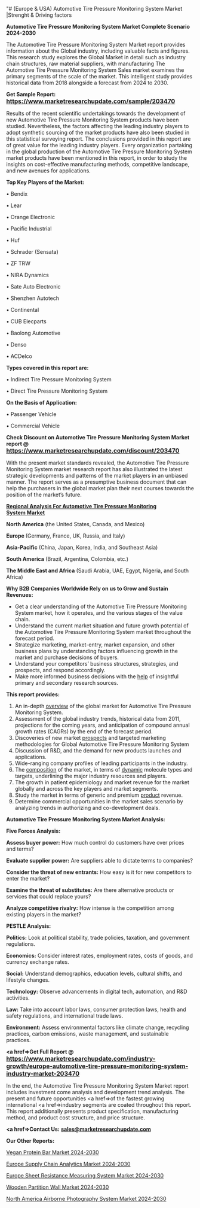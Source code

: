 "# (Europe & USA) Automotive Tire Pressure Monitoring System Market |Strenght & Driving factors

<strong>Automotive Tire Pressure Monitoring System Market Complete Scenario 2024-2030</strong>

The Automotive Tire Pressure Monitoring System Market report provides information about the Global industry, including valuable facts and figures. This research study explores the Global Market in detail such as industry chain structures, raw material suppliers, with manufacturing The Automotive Tire Pressure Monitoring System Sales market examines the primary segments of the scale of the market. This intelligent study provides historical data from 2018 alongside a forecast from 2024 to 2030.

<strong>Get Sample Report: <a href=https://www.marketresearchupdate.com/sample/203470><font size=3 color=#0000ff>https://www.marketresearchupdate.com/sample/203470</font></a></strong>

Results of the recent scientific undertakings towards the development of new Automotive Tire Pressure Monitoring System products have been studied. Nevertheless, the factors affecting the leading industry players to adopt synthetic sourcing of the market products have also been studied in this statistical surveying report. The conclusions provided in this report are of great value for the leading industry players. Every organization partaking in the global production of the Automotive Tire Pressure Monitoring System market products have been mentioned in this report, in order to study the insights on cost-effective manufacturing methods, competitive landscape, and new avenues for applications.

<strong>Top Key Players of the Market:</strong>

• Bendix

• Lear

• Orange Electronic

• Pacific Industrial

• Huf

• Schrader (Sensata)

• ZF TRW

• NIRA Dynamics

• Sate Auto Electronic

• Shenzhen Autotech

• Continental

• CUB Elecparts

• Baolong Automotive

• Denso

• ACDelco

<strong>Types covered in this report are: </strong>

• Indirect Tire Pressure Monitoring System

• Direct Tire Pressure Monitoring System

<strong>On the Basis of Application:</strong>

• Passenger Vehicle

• Commercial Vehicle

<strong>Check Discount on Automotive Tire Pressure Monitoring System Market report @ <a href=https://www.marketresearchupdate.com/discount/203470><font size=3 color=#0000ff>https://www.marketresearchupdate.com/discount/203470</font></a></strong>

With the present market standards revealed, the Automotive Tire Pressure Monitoring System market research report has also illustrated the latest strategic developments and patterns of the market players in an unbiased manner. The report serves as a presumptive business document that can help the purchasers in the global market plan their next courses towards the position of the market’s future.

<strong><u><b>Regional Analysis For Automotive Tire Pressure Monitoring System Market</b></u></strong>

<strong><b>North America</b></strong> (the United States, Canada, and Mexico)

<strong><b>Europe </b></strong>(Germany, France, UK, Russia, and Italy)

<strong><b>Asia-Pacific</b></strong> (China, Japan, Korea, India, and Southeast Asia)

<strong><b>South America</b></strong> (Brazil, Argentina, Colombia, etc.)

<strong><b>The Middle East and Africa</b></strong> (Saudi Arabia, UAE, Egypt, Nigeria, and South Africa)

<strong>Why B2B Companies Worldwide Rely on us to Grow and Sustain Revenues:</strong>
<ul>
  <li>Get a clear understanding of the Automotive Tire Pressure Monitoring System market, how it operates, and the various stages of the value chain.</li>
  <li>Understand the current market situation and future growth potential of the Automotive Tire Pressure Monitoring System market throughout the forecast period.</li>
  <li>Strategize marketing, market-entry, market expansion, and other business plans by understanding factors influencing growth in the market and purchase decisions of buyers.</li>
  <li>Understand your competitors’ business structures, strategies, and prospects, and respond accordingly.</li>
  <li>Make more informed business decisions with the <a href=ASDF991299>help</a> of insightful primary and secondary research sources.</li>
</ul>
<strong>This report provides:</strong>
<ol>
  <li>An in-depth <a href=>overview</a> of the global market for Automotive Tire Pressure Monitoring System.</li>
  <li>Assessment of the global industry trends, historical data from 2011, projections for the coming years, and anticipation of compound annual growth rates (CAGRs) by the end of the forecast period.</li>
  <li>Discoveries of new market <a href=>prospects</a> and targeted marketing methodologies for Global Automotive Tire Pressure Monitoring System</li>
  <li>Discussion of R&amp;D, and the demand for new products launches and applications.</li>
  <li>Wide-ranging company profiles of leading participants in the industry.</li>
  <li>The <a href=ASDF881288>composition</a> of the market, in terms of <a href=>dynamic</a> molecule types and targets, underlining the major industry resources and players.</li>
  <li>The growth in patient epidemiology and market revenue for the market globally and across the key players and market segments.</li>
  <li>Study the market in terms of generic and premium <a href=>product</a> revenue.</li>
  <li>Determine commercial opportunities in the market sales scenario by analyzing trends in authorizing and co-development deals.</li>
</ol>

<strong>Automotive Tire Pressure Monitoring System Market Analysis:</strong>

<strong>Five Forces Analysis:</strong>

<strong>Assess buyer power:</strong> How much control do customers have over prices and terms?

<strong>Evaluate supplier power:</strong> Are suppliers able to dictate terms to companies?

<strong>Consider the threat of new entrants:</strong> How easy is it for new competitors to enter the market?

<strong>Examine the threat of substitutes:</strong> Are there alternative products or services that could replace yours?

<strong>Analyze competitive rivalry:</strong> How intense is the competition among existing players in the market?

<strong>PESTLE Analysis:</strong>

<strong>Politics:</strong> Look at political stability, trade policies, taxation, and government regulations.

<strong>Economics:</strong> Consider interest rates, employment rates, costs of goods, and currency exchange rates.

<strong>Social:</strong> Understand demographics, education levels, cultural shifts, and lifestyle changes.

<strong>Technology:</strong> Observe advancements in digital tech, automation, and R&D activities.

<strong>Law:</strong> Take into account labor laws, consumer protection laws, health and safety regulations, and international trade laws.

<strong>Environment:</strong> Assess environmental factors like climate change, recycling practices, carbon emissions, waste management, and sustainable practices.

<strong><a href=>Get Full Report</a> @ <a href=https://www.marketresearchupdate.com/industry-growth/europe-automotive-tire-pressure-monitoring-system-industry-market-203470><font size=3 color=#0000ff>https://www.marketresearchupdate.com/industry-growth/europe-automotive-tire-pressure-monitoring-system-industry-market-203470</font></a></strong>

In the end, the Automotive Tire Pressure Monitoring System Market report includes investment come analysis and development trend analysis. The present and future opportunities <a href=>of</a> the fastest growing international <a href=>industry</a> segments are coated throughout this report. This report additionally presents product specification, manufacturing method, and product cost structure, and price structure.

<strong><a href=><strong>Contact Us:</strong></a></strong>
<strong>sales@marketresearchupdate.com</strong>

<strong>Our Other Reports:</strong>

<a href=https://www.linkedin.com/pulse/vegan-protein-bar-market-size-growth-set-surge>Vegan Protein Bar Market 2024-2030</a>

<a href=https://www.linkedin.com/pulse/europe-supply-chain-analytics-market-trends-size-growth>Europe Supply Chain Analytics Market 2024-2030</a>

<a href=https://www.linkedin.com/pulse/europe-sheet-resistance-measuring-system-market>Europe Sheet Resistance Measuring System Market 2024-2030</a>

<a href=https://www.linkedin.com/pulse/wooden-partition-wall-market-overview-demand-1qjqf/>Wooden Partition Wall Market 2024-2030</a>

<a href=https://www.linkedin.com/pulse/north-america-airborne-photography-system-market-nr39f/>North America Airborne Photography System Market 2024-2030</a>
